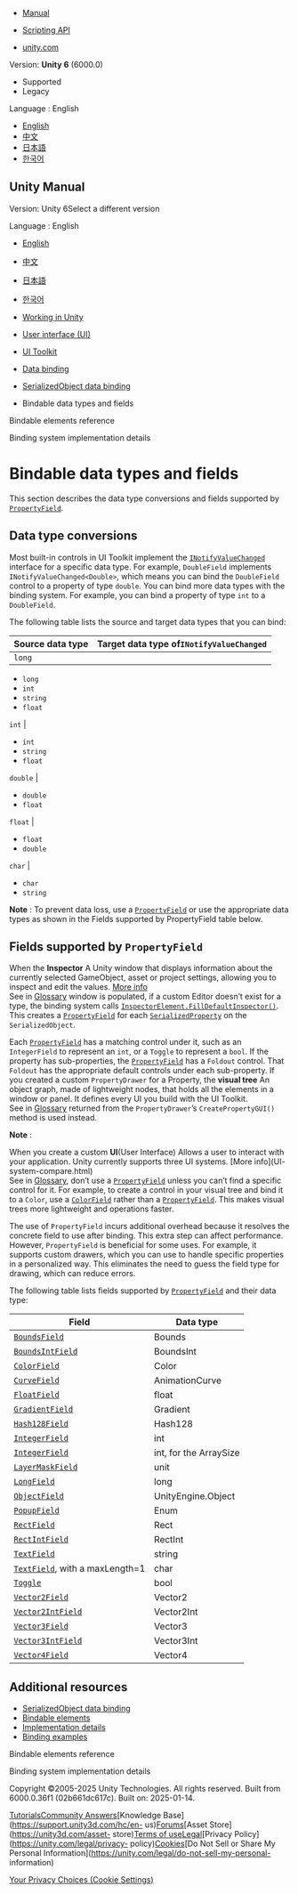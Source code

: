 [](https://docs.unity3d.com)

  * [Manual](../Manual/index.html)
  * [Scripting API](../ScriptReference/index.html)

  * [unity.com](https://unity.com/)

Version: **Unity 6** (6000.0)

  * Supported
  * Legacy

Language : English

  * [English](/Manual/UIE-binding-data-type-conversion.html)
  * [中文](/cn/current/Manual/UIE-binding-data-type-conversion.html)
  * [日本語](/ja/current/Manual/UIE-binding-data-type-conversion.html)
  * [한국어](/kr/current/Manual/UIE-binding-data-type-conversion.html)

[](https://docs.unity3d.com)

## Unity Manual

Version: Unity 6Select a different version

Language : English

  * [English](/Manual/UIE-binding-data-type-conversion.html)
  * [中文](/cn/current/Manual/UIE-binding-data-type-conversion.html)
  * [日本語](/ja/current/Manual/UIE-binding-data-type-conversion.html)
  * [한국어](/kr/current/Manual/UIE-binding-data-type-conversion.html)

  * [Working in Unity](working-in-unity.html)
  * [User interface (UI)](UIToolkits.html)
  * [UI Toolkit](UIElements.html)
  * [Data binding](UIE-data-binding.html)
  * [SerializedObject data binding](UIE-editor-binding.html)
  * Bindable data types and fields

[](UIE-bindable-elements.html)

Bindable elements reference

[](UIE-binding-implementation-details.html)

Binding system implementation details

# Bindable data types and fields

This section describes the data type conversions and fields supported by
[`PropertyField`](../ScriptReference/UIElements.PropertyField.html).

## Data type conversions

Most built-in controls in UI Toolkit implement the
[`INotifyValueChanged`](../ScriptReference/UIElements.INotifyValueChanged_1.html)
interface for a specific data type. For example, `DoubleField` implements
`INotifyValueChanged<Double>`, which means you can bind the `DoubleField`
control to a property of type `double`. You can bind more data types with the
binding system. For example, you can bind a property of type `int` to a
`DoubleField`.

The following table lists the source and target data types that you can bind:

**Source data type** | **Target data type of`INotifyValueChanged`**  
---|---  
`long` | 

  * `long`
  * `int`
  * `string`
  * `float`

  
`int` | 

  * `int`
  * `string`
  * `float`

  
`double` | 

  * `double`
  * `float`

  
`float` | 

  * `float`
  * `double`

  
`char` | 

  * `char`
  * `string`

  
  
**Note** : To prevent data loss, use a
[`PropertyField`](../ScriptReference/UIElements.PropertyField.html) or use the
appropriate data types as shown in the Fields supported by PropertyField table
below.

## Fields supported by `PropertyField`

When the **Inspector** A Unity window that displays information about the
currently selected GameObject, asset or project settings, allowing you to
inspect and edit the values. [More info](UsingTheInspector.html)  
See in [Glossary](Glossary.html#Inspector) window is populated, if a custom
Editor doesn’t exist for a type, the binding system calls
[`InspectorElement.FillDefaultInspector()`](../ScriptReference/UIElements.InspectorElement.FillDefaultInspector.html).
This creates a
[`PropertyField`](../ScriptReference/UIElements.PropertyField.html) for each
[`SerializedProperty`](../ScriptReference/SerializedProperty.html) on the
`SerializedObject`.

Each [`PropertyField`](../ScriptReference/UIElements.PropertyField.html) has a
matching control under it, such as an `IntegerField` to represent an `int`, or
a `Toggle` to represent a `bool`. If the property has sub-properties, the
[`PropertyField`](../ScriptReference/UIElements.PropertyField.html) has a
`Foldout` control. That `Foldout` has the appropriate default controls under
each sub-property. If you created a custom `PropertyDrawer` for a Property,
the **visual tree** An object graph, made of lightweight nodes, that holds all
the elements in a window or panel. It defines every UI you build with the UI
Toolkit.  
See in [Glossary](Glossary.html#Visualtree) returned from the
`PropertyDrawer`’s `CreatePropertyGUI()` method is used instead.

**Note** :

When you create a custom **UI**(User Interface) Allows a user to interact with
your application. Unity currently supports three UI systems. [More info](UI-
system-compare.html)  
See in [Glossary](Glossary.html#UI), don’t use a
[`PropertyField`](../ScriptReference/UIElements.PropertyField.html) unless you
can’t find a specific control for it. For example, to create a control in your
visual tree and bind it to a `Color`, use a
[`ColorField`](../ScriptReference/UIElements.ColorField.html) rather than a
[`PropertyField`](../ScriptReference/UIElements.PropertyField.html). This
makes visual trees more lightweight and operations faster.

The use of `PropertyField` incurs additional overhead because it resolves the
concrete field to use after binding. This extra step can affect performance.
However, `PropertyField` is beneficial for some uses. For example, it supports
custom drawers, which you can use to handle specific properties in a
personalized way. This eliminates the need to guess the field type for
drawing, which can reduce errors.

The following table lists fields supported by
[`PropertyField`](../ScriptReference/UIElements.PropertyField.html) and their
data type:

**Field** | **Data type**  
---|---  
[`BoundsField`](../ScriptReference/UIElements.BoundsField.html) | Bounds  
[`BoundsIntField`](../ScriptReference/UIElements.BoundsIntField.html) | BoundsInt  
[`ColorField`](../ScriptReference/UIElements.ColorField.html) | Color  
[`CurveField`](../ScriptReference/UIElements.CurveField.html) | AnimationCurve  
[`FloatField`](../ScriptReference/UIElements.FloatField.html) | float  
[`GradientField`](../ScriptReference/UIElements.GradientField.html) | Gradient  
[`Hash128Field`](../ScriptReference/UIElements.Hash128Field.html) | Hash128  
[`IntegerField`](../ScriptReference/UIElements.IntegerField.html) | int  
[`IntegerField`](../ScriptReference/UIElements.IntegerField.html) | int, for the ArraySize  
[`LayerMaskField`](../ScriptReference/UIElements.LayerMaskField.html) | unit  
[`LongField`](../ScriptReference/UIElements.LongField.html) | long  
[`ObjectField`](../ScriptReference/UIElements.ObjectField.html) | UnityEngine.Object  
[`PopupField`](../ScriptReference/UIElements.PopupField_1.html)<string> | Enum  
[`RectField`](../ScriptReference/UIElements.RectField.html) | Rect  
[`RectIntField`](../ScriptReference/UIElements.RectIntField.html) | RectInt  
[`TextField`](../ScriptReference/UIElements.TextField.html) | string  
[`TextField`](../ScriptReference/UIElements.TextField.html), with a maxLength=1 | char  
[`Toggle`](../ScriptReference/UIElements.Toggle.html) | bool  
[`Vector2Field`](../ScriptReference/UIElements.Vector2Field.html) | Vector2  
[`Vector2IntField`](../ScriptReference/UIElements.Vector2IntField.html) | Vector2Int  
[`Vector3Field`](../ScriptReference/UIElements.Vector3Field.html) | Vector3  
[`Vector3IntField`](../ScriptReference/UIElements.Vector3IntField.html) | Vector3Int  
[`Vector4Field`](../ScriptReference/UIElements.Vector4Field.html) | Vector4  
  
## Additional resources

  * [SerializedObject data binding](UIE-Binding.html)
  * [Bindable elements](UIE-bindable-elements.html)
  * [Implementation details](UIE-binding-implementation-details.html)
  * [Binding examples](UIE-binding-examples.html)

[](UIE-bindable-elements.html)

Bindable elements reference

[](UIE-binding-implementation-details.html)

Binding system implementation details

Copyright ©2005-2025 Unity Technologies. All rights reserved. Built from
6000.0.36f1 (02b661dc617c). Built on: 2025-01-14.

[Tutorials](https://learn.unity.com/)[Community
Answers](https://answers.unity3d.com)[Knowledge
Base](https://support.unity3d.com/hc/en-
us)[Forums](https://forum.unity3d.com)[Asset Store](https://unity3d.com/asset-
store)[Terms of
use](https://docs.unity3d.com/Manual/TermsOfUse.html)[Legal](https://unity.com/legal)[Privacy
Policy](https://unity.com/legal/privacy-
policy)[Cookies](https://unity.com/legal/cookie-policy)[Do Not Sell or Share
My Personal Information](https://unity.com/legal/do-not-sell-my-personal-
information)

[Your Privacy Choices (Cookie Settings)](javascript:void\(0\);)

